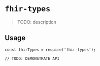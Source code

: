 # `fhir-types`

> TODO: description

## Usage

```
const fhirTypes = require('fhir-types');

// TODO: DEMONSTRATE API
```

